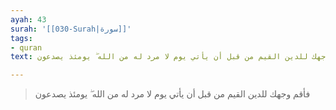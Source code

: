 ```yaml
---
ayah: 43
surah: '[[030-Surah|سورة]]'
tags:
- quran
text: فأقم وجهك للدين القيم من قبل أن يأتي يوم لا مرد له من الله ۖ يومئذ يصدعون

---
```

> فأقم وجهك للدين القيم من قبل أن يأتي يوم لا مرد له من الله ۖ يومئذ يصدعون
